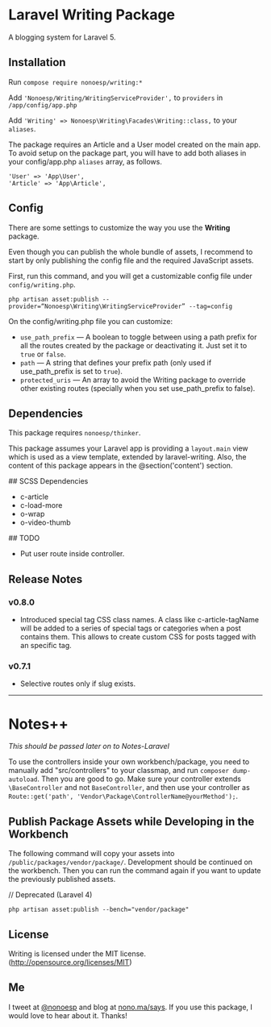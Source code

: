 # Laravel Writing Package

A blogging system for Laravel 5.

## Installation

Run `compose require nonoesp/writing:*`

Add `'Nonoesp/Writing/WritingServiceProvider',` to `providers` in `/app/config/app.php`

Add `'Writing' => Nonoesp\Writing\Facades\Writing::class,` to your `aliases`.

The package requires an Article and a User model created on the main app. To avoid setup on the package part, you will have to add both aliases in your config/app.php `aliases` array, as follows.

```
'User' => 'App\User',
'Article' => 'App\Article',
```

## Config

There are some settings to customize the way you use the **Writing** package.

Even though you can publish the whole bundle of assets, I recommend to start by only publishing the config file and the required JavaScript assets.

First, run this command, and you will get a customizable config file under `config/writing.php`.

`php artisan asset:publish --provider=“Nonoesp\Writing\WritingServiceProvider” --tag=config`

On the config/writing.php file you can customize:

* `use_path_prefix` — A boolean to toggle between using a path prefix for all the routes created by the package or deactivating it. Just set it to `true` or `false`.
* `path` — A string that defines your prefix path (only used if use_path_prefix is set to `true`).
* `protected_uris` — An array to avoid the Writing package to override other existing routes (specially when you set use_path_prefix to false).

## Dependencies

This package requires ```nonoesp/thinker```.

This package assumes your Laravel app is providing a `layout.main` view which is used as a view template, extended by laravel-writing. Also, the content of this package appears in the @section('content') section.

## SCSS Dependencies

* c-article
* c-load-more
* o-wrap
* o-video-thumb

## TODO

* Put user route inside controller.

## Release Notes

### v0.8.0

* Introduced special tag CSS class names. A class like c-article-tagName will be added to a series of special tags or categories when a post contains them. This allows to create custom CSS for posts tagged with an specific tag.

### v0.7.1

* Selective routes only if slug exists.

***

# Notes++

*This should be passed later on to Notes-Laravel*

To use the controllers inside your own workbench/package, you need to manually add "src/controllers" to your classmap, and run `composer dump-autoload`. Then you are good to go. Make sure your controller extends `\BaseController` and not `BaseController`, and then use your controller as `Route::get('path', 'Vendor\Package\ControllerName@yourMethod');`.


## Publish Package Assets while Developing in the Workbench

The following command will copy your assets into `/public/packages/vendor/package/`. Development should be continued on the workbench. Then you can run the command again if you want to update the previously published assets.

// Deprecated (Laravel 4)

`php artisan asset:publish --bench="vendor/package"`

## License

Writing is licensed under the MIT license. (http://opensource.org/licenses/MIT)

## Me

I tweet at [@nonoesp](http://www.twitter.com/nonoesp) and blog at [nono.ma/says](http://nono.ma/says). If you use this package, I would love to hear about it. Thanks!